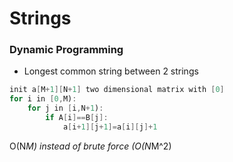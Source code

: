 # Strings
### Dynamic Programming
* Longest common string between 2 strings
```java
init a[M+1][N+1] two dimensional matrix with [0]
for i in [0,M):
    for j in [i,N+1):
        if A[i]==B[j]:
            a[i+1][j+1]=a[i][j]+1
```   
O(N*M) instead of brute force (O(N*M^2)
